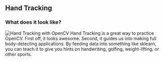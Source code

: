 ## Hand Tracking

### What does it look like?
![Hand Tracking with OpenCV](hand_tracking.png)
Hand Tracking is a great way to practice OpenCV. First off, it looks awesome. Second, it guides us into making full body-detecting applications. By feeding data into something like sklearn, you can teach it to give you hints on handwriting, golfing, weight-lifting, or other sports. 

